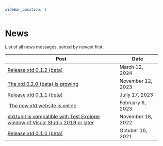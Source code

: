 ```yaml
---
sidebar_position: 1
---
```


# News

List of all news messages, sorted by newest first.

| Post                                                                                                 | Date              |
| ---------------------------------------------------------------------------------------------------- | ----------------- |
| [Release xtd 0.1.2 (beta)](news/20240312.md)                                                         | March 12, 2024    |
| [The xtd 0.2.0 (beta) is growing](news/20231112.md)                                                  | November 12, 2023 |
| [Release xtd 0.1.1 (beta)](news/20230717.md)                                                         | Jully 17, 2023    |
| [The new xtd website is online](news/20230209.md)                                                    | February 9, 2023  |
| [xtd.tunit is compatible with Test Explorer window of Visual Studio 2019 or later](news/20221118.md) | November 18, 2022 |
| [Release xtd 0.1.0 (beta)](news/20211010.md)                                                         | October 10, 2021  |
